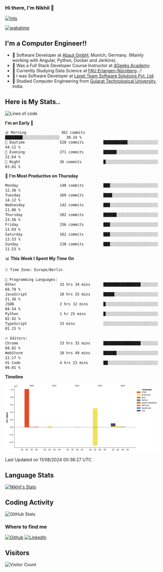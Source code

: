 ### Hi there, I'm Nikhil 👋

[![hits](https://hits.sh/github.com/silentsoft/hits.svg?color=2311cc)](https://hits.sh/github.com/silentsoft/hits/)

[![wakatime](https://wakatime.com/badge/user/369b6a3a-7953-4ff9-b7c7-be53d0a7ccc6.svg?style=for-the-badge)](https://wakatime.com/@369b6a3a-7953-4ff9-b7c7-be53d0a7ccc6)

## I'm a  Computer Engineer!!

- 🌱 Software Developer at [Abaut GmbH](https://www.abaut.de/), Munich, Germany. (Mainly working with Angular, Python, Docker and Jenkins).
- 🌱 Was a Full Stack Developer Course Instructor at [4Geeks Academy](https://4geeks.com/).
- 🌱 Currently Studying Data Science at [FAU Erlangen-Nürnberg](https://www.fau.de/)...!
- 🌱 I was Software Developer at [Lanet Team Software Solutions Pvt. Ltd](https://lanetteam.com/).
- 🌱 Studied Computer Engineering from [Gujarat Technological University](https://www.gtu.ac.in/), India.

<h2>Here is My Stats..</h2>

<!--START_SECTION:waka-->
![Lines of code](https://img.shields.io/badge/From%20Hello%20World%20I%27ve%20Written-17.0%20million%20lines%20of%20code-blue)

**I'm an Early 🐤** 

```text
🌞 Morning                362 commits         ████████░░░░░░░░░░░░░░░░░   30.24 % 
🌆 Daytime                528 commits         ███████████░░░░░░░░░░░░░░   44.11 % 
🌃 Evening                271 commits         ██████░░░░░░░░░░░░░░░░░░░   22.64 % 
🌙 Night                  36 commits          █░░░░░░░░░░░░░░░░░░░░░░░░   03.01 % 
```
📅 **I'm Most Productive on Thursday** 

```text
Monday                   148 commits         ███░░░░░░░░░░░░░░░░░░░░░░   12.36 % 
Tuesday                  169 commits         ████░░░░░░░░░░░░░░░░░░░░░   14.12 % 
Wednesday                142 commits         ███░░░░░░░░░░░░░░░░░░░░░░   11.86 % 
Thursday                 282 commits         ██████░░░░░░░░░░░░░░░░░░░   23.56 % 
Friday                   156 commits         ███░░░░░░░░░░░░░░░░░░░░░░   13.03 % 
Saturday                 162 commits         ███░░░░░░░░░░░░░░░░░░░░░░   13.53 % 
Sunday                   138 commits         ███░░░░░░░░░░░░░░░░░░░░░░   11.53 % 
```


📊 **This Week I Spent My Time On** 

```text
🕑︎ Time Zone: Europe/Berlin

💬 Programming Languages: 
Other                    33 hrs 34 mins      █████████████████░░░░░░░░   68.78 % 
JavaScript               10 hrs 25 mins      █████░░░░░░░░░░░░░░░░░░░░   21.36 % 
JSON                     2 hrs 12 mins       █░░░░░░░░░░░░░░░░░░░░░░░░   04.54 % 
Python                   1 hr 25 mins        █░░░░░░░░░░░░░░░░░░░░░░░░   02.92 % 
TypeScript               33 mins             ░░░░░░░░░░░░░░░░░░░░░░░░░   01.15 % 

🔥 Editors: 
Chrome                   33 hrs 35 mins      █████████████████░░░░░░░░   68.82 % 
WebStorm                 10 hrs 49 mins      ██████░░░░░░░░░░░░░░░░░░░   22.17 % 
VS Code                  4 hrs 23 mins       ██░░░░░░░░░░░░░░░░░░░░░░░   09.01 % 
```

**Timeline**

![Lines of Code chart](https://raw.githubusercontent.com/nikhilmaguwala/nikhilmaguwala/main/assets/bar_graph.png)


 Last Updated on 11/08/2024 00:36:27 UTC
<!--END_SECTION:waka-->

<h2>Language Stats</h2>

[![Nikhil's Stats](https://github-readme-stats.vercel.app/api/wakatime?username=nikhilmaguwala&layout=compact&title=Stats)](https://github.com/nikhilmaguwala)


<h2>Coding Activity</h2>

<p><img src="https://wakatime.com/share/@nikhilmaguwala/7dd532b8-3e5e-4c26-8c46-68cc27712a92.svg" alt="GitHub Stats"></p>

<h3>Where to find me</h3>
<p>
    <a href="https://github.com/nikhilmaguwala" target="_blank"><img alt="Github" src="https://img.shields.io/badge/GitHub-%2312100E.svg?&style=for-the-badge&logo=Github&logoColor=white" /></a>
    <a href="https://www.linkedin.com/in/nikhil-maguwala" target="_blank"><img alt="LinkedIn" src="https://img.shields.io/badge/linkedin-%230077B5.svg?&style=for-the-badge&logo=linkedin&logoColor=white" /></a> 
</p>


<h2>Visitors</h2>

![Visitor Count](https://profile-counter.glitch.me/nikhilmaguwala/count.svg)

[website]: https://nikhilmaguwala.github.io/
[instagram]: https://www.instagram.com/nikhil_maguwala/
[linkedin]: https://www.linkedin.com/in/nikhil-maguwala/

